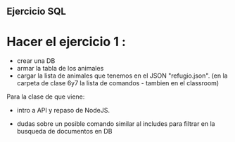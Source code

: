## Ejercicio SQL

# Hacer el ejercicio 1 :
- crear una DB
- armar la tabla de los animales
- cargar la lista de animales que tenemos en el JSON "refugio.json".
(en la carpeta de clase 6y7 la lista de comandos - tambien en el classroom)



Para la clase de que viene:

- intro a API y repaso de NodeJS.

-  dudas sobre un posible comando similar al includes para filtrar en la busqueda de documentos en DB
